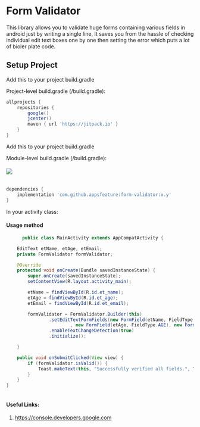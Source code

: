 # Form Validator 

This library allows you to validate huge forms containing various fields in android just by writing a single line, It saves you from the hassle of checking individual edit text boxes one by one then setting the error which puts a lot of bioler plate code.

## Setup Project

Add this to your project build.gradle

Project-level build.gradle (<project>/build.gradle):

``` gradle 
allprojects {
    repositories {
        google()
        jcenter() 
        maven { url 'https://jitpack.io' } 
    }
}
```

Add this to your project build.gradle

Module-level build.gradle (<module>/build.gradle): 

#### [![](https://jitpack.io/v/appsfeature/YTPlayer.svg)](https://jitpack.io/#appsfeature/YTPlayer)
```gradle  

dependencies {
    implementation 'com.github.appsfeature:form-validator:x.y'
} 
```

In your activity class:
#### Usage method
```java 
      public class MainActivity extends AppCompatActivity {

    EditText etName, etAge, etEmail;
    private FormValidator formValidator;

    @Override
    protected void onCreate(Bundle savedInstanceState) {
        super.onCreate(savedInstanceState);
        setContentView(R.layout.activity_main);

        etName = findViewById(R.id.et_name);
        etAge = findViewById(R.id.et_age);
        etEmail = findViewById(R.id.et_email);

        formValidator = FormValidator.Builder(this)
                .setEditTextFormFields(new FormField(etName, FieldType.NAME)
                        , new FormField(etAge, FieldType.AGE), new FormField(etEmail, FieldType.EMAIL))
                .enableTextChangeDetection(true)
                .initialize();

    }

    public void onSubmitClicked(View view) {
        if (formValidator.isValid()) {
            Toast.makeText(this, "Successfully verified all fields.", Toast.LENGTH_SHORT).show();
        }
    }
}
                                
```

#### Useful Links:
1. https://console.developers.google.com 
